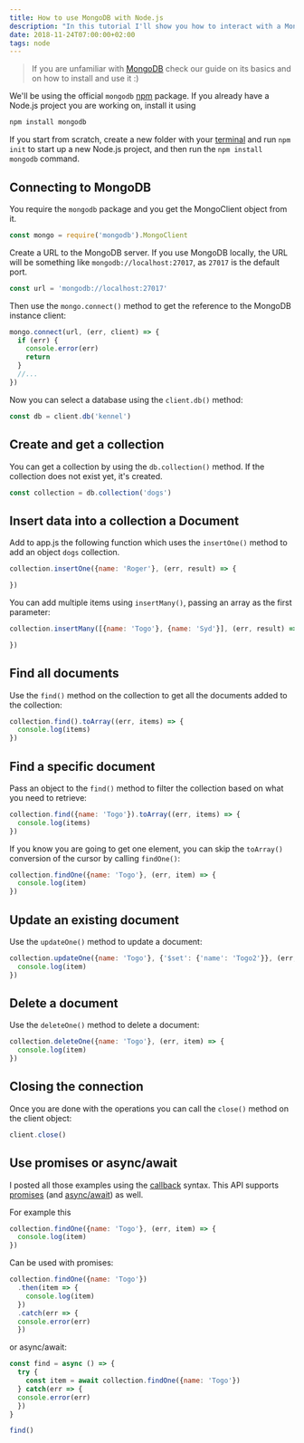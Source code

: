 ```yaml
---
title: How to use MongoDB with Node.js
description: "In this tutorial I'll show you how to interact with a MongoDB database from Node.js"
date: 2018-11-24T07:00:00+02:00
tags: node
---
```


> If you are unfamiliar with [MongoDB](/mongodb/) check our guide on its basics and on how to install and use it :)

We'll be using the official `mongodb` [npm](/npm/) package. If you already have a Node.js project you are working on, install it using

```bash
npm install mongodb
```

If you start from scratch, create a new folder with your [terminal](/macos-terminal/) and run `npm init` to start up a new Node.js project, and then run the `npm install mongodb` command.

## Connecting to MongoDB

You require the `mongodb` package and you get the MongoClient object from it.

```js
const mongo = require('mongodb').MongoClient
```

Create a URL to the MongoDB server. If you use MongoDB locally, the URL will be something like `mongodb://localhost:27017`, as `27017` is the default port.

```js
const url = 'mongodb://localhost:27017'
```

Then use the `mongo.connect()` method to get the reference to the MongoDB instance client:

```js
mongo.connect(url, (err, client) => {
  if (err) {
    console.error(err)
    return
  }
  //...
})
```

Now you can select a database using the `client.db()` method:

```js
const db = client.db('kennel')
```

## Create and get a collection

You can get a collection by using the `db.collection()` method. If the collection does not exist yet, it's created.

```js
const collection = db.collection('dogs')
```

## Insert data into a collection a Document

Add to app.js the following function which uses the `insertOne()` method to add an object `dogs` collection.

```js
collection.insertOne({name: 'Roger'}, (err, result) => {

})
```

You can add multiple items using `insertMany()`, passing an array as the first parameter:

```js
collection.insertMany([{name: 'Togo'}, {name: 'Syd'}], (err, result) => {

})
```

## Find all documents

Use the `find()` method on the collection to get all the documents added to the collection:

```js
collection.find().toArray((err, items) => {
  console.log(items)
})
```

## Find a specific document

Pass an object to the `find()` method to filter the collection based on what you need to retrieve:

```js
collection.find({name: 'Togo'}).toArray((err, items) => {
  console.log(items)
})
```

If you know you are going to get one element, you can skip the `toArray()` conversion of the cursor by calling `findOne()`:

```js
collection.findOne({name: 'Togo'}, (err, item) => {
  console.log(item)
})
```

## Update an existing document

Use the `updateOne()` method to update a document:

```js
collection.updateOne({name: 'Togo'}, {'$set': {'name': 'Togo2'}}, (err, item) => {
  console.log(item)
})
```

## Delete a document

Use the `deleteOne()` method to delete a document:

```js
collection.deleteOne({name: 'Togo'}, (err, item) => {
  console.log(item)
})
```

## Closing the connection

Once you are done with the operations you can call the `close()` method on the client object:

```js
client.close()
```

## Use promises or async/await

I posted all those examples using the [callback](/javascript-callbacks/) syntax. This API supports [promises](/javascript-promises/) (and [async/await](/javascript-async-await/)) as well.

For example this

```js
collection.findOne({name: 'Togo'}, (err, item) => {
  console.log(item)
})
```

Can be used with promises:

```js
collection.findOne({name: 'Togo'})
  .then(item => {
    console.log(item)
  })
  .catch(err => {
  console.error(err)
  })
```

or async/await:

```js
const find = async () => {
  try {
    const item = await collection.findOne({name: 'Togo'})
  } catch(err => {
  console.error(err)
  })
}

find()
```